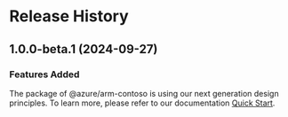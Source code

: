 # Release History
    
## 1.0.0-beta.1 (2024-09-27)

### Features Added

The package of @azure/arm-contoso is using our next generation design principles. To learn more, please refer to our documentation [Quick Start](https://aka.ms/azsdk/js/mgmt/quickstart).
